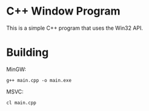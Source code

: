 # C++ Window Program
This is a simple C++ program that uses the Win32 API.

# Building
MinGW:
```
g++ main.cpp -o main.exe
```
MSVC:
```
cl main.cpp
```

